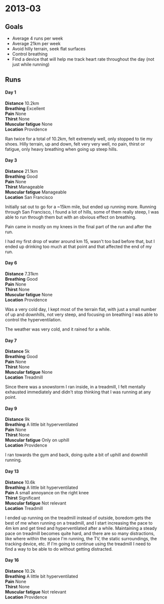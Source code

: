 # 2013-03

## Goals

 * Average 4 runs per week
 * Average 21km per week
 * Avoid hilly terrain, seek flat surfaces
 * Control breathing
 * Find a device that will help me track heart rate throughout the day (not just while running)

## Runs

#### Day 1

**Distance** 10.2km  
**Breathing** Excellent  
**Pain** None  
**Thirst** None  
**Muscular fatigue** None  
**Location** Providence

Ran twice for a total of 10.2km, felt extremely well, only stopped to tie my shoes.
Hilly terrain, up and down, felt very very well, no pain, thirst or fatigue, only
heavy breathing when going up steep hills.

#### Day 3

**Distance** 21.1km  
**Breathing** Good  
**Pain** None  
**Thirst** Manageable  
**Muscular fatigue** Manageable  
**Location** San Francisco

Initially sat out to go for a ~15km mile, but ended up running more. Running through San Francisco,
I found a lot of hills, some of them really steep, I was able to run through them but with an obvious
effect on breathing.

Pain came in mostly on my knees in the final part of the run and after the run.

I had my first drop of water around km 15, wasn't too bad before that, but I ended up drinking too
much at that point and that affected the end of my run.


#### Day 6

**Distance** 7.31km  
**Breathing** Good  
**Pain** None  
**Thirst** None  
**Muscular fatigue** None  
**Location** Providence

Was a very cold day, I kept most of the terrain flat, with just a small number of up and downhills,
not very steep, and focusing on breathing I was able to control the hyperventilation.

The weather was very cold, and it rained for a while.

#### Day 7

**Distance** 5k  
**Breathing** Good  
**Pain** None  
**Thirst** None  
**Muscular fatigue** None  
**Location** Treadmill

Since there was a snowstorm I ran inside, in a treadmill, I felt mentally exhausted immediately and
didn't stop thinking that I was running at any point.

#### Day 9

**Distance** 9k  
**Breathing** A little bit hyperventilated  
**Pain** None  
**Thirst** None  
**Muscular fatigue** Only on uphill  
**Location** Providence

I ran towards the gym and back, doing quite a bit of uphill and downhill running.

#### Day 13

**Distance** 10.6k  
**Breathing** A little bit hyperventilated  
**Pain** A small annoyance on the right knee  
**Thirst** Significant  
**Muscular fatigue** Not relevant  
**Location** Treadmill

I ended up running on the treadmill instead of outside, boredom gets the best of me
when running on a treadmill, and I start increasing the pace to 4m km and get tired
and hyperventilated after a while. Maintaining a steady pace on treadmill becomes
quite hard, and there are so many distractions, like where within the space I'm running,
the TV, the static surroundings, the tracking device, etc. If I'm going to continue using
the treadmill I need to find a way to be able to do without getting distracted.

#### Day 16

**Distance** 10.2k  
**Breathing** A little bit hyperventilated  
**Pain** None  
**Thirst** None  
**Muscular fatigue** Not relevant  
**Location** Providence

